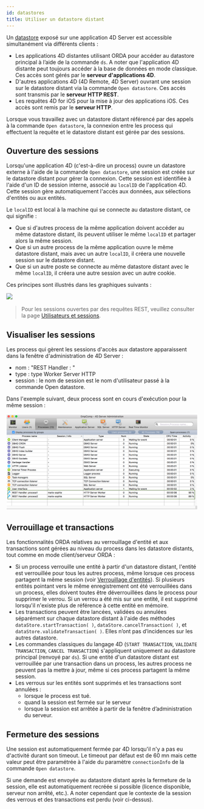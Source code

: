 ```yaml
---
id: datastores
title: Utiliser un datastore distant
---
```


Un [datastore](dsMapping.md#datastore) exposé sur une application 4D Server est accessible simultanément via différents clients :

- Les applications 4D distantes utilisant ORDA pour accéder au datastore principal à l’aide de la commande `ds`. A noter que l'application 4D distante peut toujours accéder à la base de données en mode classique. Ces accès sont gérés par le **serveur d'applications 4D**.
- D'autres applications 4D (4D Remote, 4D Server) ouvrant une session sur le datastore distant via la commande `Open datastore`. Ces accès sont transmis par le **serveur HTTP REST**.
- Les requêtes 4D for iOS pour la mise à jour des applications iOS. Ces accès sont remis par le **serveur HTTP**.

Lorsque vous travaillez avec un datastore distant référencé par des appels à la commande `Open datastore`, la connexion entre les process qui effectuent la requête et le datastore distant est gérée par des sessions.

## Ouverture des sessions

Lorsqu'une application 4D (c'est-à-dire un process) ouvre un datastore externe à l'aide de la commande `Open datastore`, une session est créée sur le datastore distant pour gérer la connexion. Cette session est identifiée à l'aide d'un ID de session interne, associé au `localID` de l'application 4D. Cette session gère automatiquement l'accès aux données, aux sélections d'entités ou aux entités.

Le `localID` est local à la machine qui se connecte au datastore distant, ce qui signifie :

- Que si d'autres process de la même application doivent accéder au même datastore distant, ils peuvent utiliser le même `localID` et partager alors la même session.
- Que si un autre process de la même application ouvre le même datastore distant, mais avec un autre `localID`, il créera une nouvelle session sur le datastore distant.
- Que si un autre poste se connecte au même datastore distant avec le même `localID`, il créera une autre session avec un autre cookie.

Ces principes sont illustrés dans les graphiques suivants :

![](../assets/en/ORDA/sessions.png)

> Pour les sessions ouvertes par des requêtes REST, veuillez consulter la page [Utilisateurs et sessions](REST/authUsers.md).

## Visualiser les sessions

Les process qui gèrent les sessions d'accès aux datastore apparaissent dans la fenêtre d'administration de 4D Server :

- nom : "REST Handler : <nom du process>"
- type : type Worker Server HTTP
- session : le nom de session est le nom d'utilisateur passé à la commande Open datastore.

Dans l'exemple suivant, deux process sont en cours d'exécution pour la même session :

![](../assets/en/ORDA/sessionAdmin.png)

## Verrouillage et transactions

Les fonctionnalités ORDA relatives au verrouillage d'entité et aux transactions sont gérées au niveau du process dans les datastore distants, tout comme en mode client/serveur ORDA :

- Si un process verrouille une entité à partir d'un datastore distant, l'entité est verrouillée pour tous les autres process, même lorsque ces process partagent la même session (voir [Verrouillage d'entités](entities.md#entity-locking)). Si plusieurs entités pointant vers le même enregistrement ont été verrouillées dans un process, elles doivent toutes être déverrouillées dans le process pour supprimer le verrou. Si un verrou a été mis sur une entité, il est supprimé lorsqu'il n'existe plus de référence à cette entité en mémoire.
- Les transactions peuvent être lancées, validées ou annulées séparément sur chaque datastore distant à l'aide des méthodes `dataStore.startTransaction( )`, `dataStore.cancelTransaction( )`, et `dataStore.validateTransaction( )`. Elles n’ont pas d’incidences sur les autres datastore.
- Les commandes classiques du langage 4D (`START TRANSACTION`, `VALIDATE TRANSACTION`, `CANCEL TRANSACTION`) s'appliquent uniquement au datastore principal (renvoyé par `ds`). Si une entité d'un datastore distant est verrouillée par une transaction dans un process, les autres process ne peuvent pas la mettre à jour, même si ces process partagent la même session.
- Les verrous sur les entités sont supprimés et les transactions sont annulées :
  - lorsque le process est tué.
  - quand la session est fermée sur le serveur
  - lorsque la session est arrêtée à partir de la fenêtre d’administration du serveur.

## Fermeture des sessions

Une session est automatiquement fermée par 4D lorsqu'il n'y a pas eu d'activité durant son timeout. Le timeout par défaut est de 60 mn mais cette valeur peut être paramétrée à l'aide du paramètre `connectionInfo` de la commande `Open datastore`.

Si une demande est envoyée au datastore distant après la fermeture de la session, elle est automatiquement recréée si possible (licence disponible, serveur non arrêté, etc.). A noter cependant que le contexte de la session des verrous et des transactions est perdu (voir ci-dessus).
